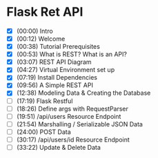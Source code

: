 # Flask Ret API

- [x] (00:00) Intro
- [x] (00:12) Welcome
- [x] (00:38) Tutorial Prerequisites
- [x] (00:53) What is REST? What is an API?
- [x] (03:07) REST API Diagram
- [x] (04:27) Virtual Environment set up
- [x] (07:19) Install Dependencies
- [x] (09:56) A Simple REST API
- [x] (12:38) Modeling Data & Creating the Database
- [ ] (17:19) Flask Restful
- [ ] (18:26) Define args with RequestParser
- [ ] (19:51) /api/users Resource Endpoint
- [ ] (21:54) Marshalling / Serializable JSON Data
- [ ] (24:00) POST Data
- [ ] (30:17) /api/users/id Resource Endpoint
- [ ] (33:22) Update & Delete Data
